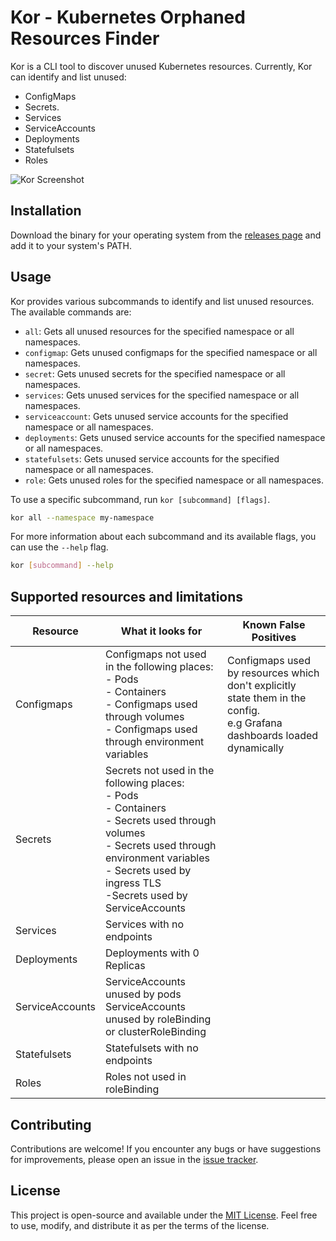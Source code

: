 # Kor - Kubernetes Orphaned Resources Finder

Kor is a CLI tool to discover unused Kubernetes resources. Currently, Kor can identify and list unused:
- ConfigMaps  
- Secrets.
- Services
- ServiceAccounts
- Deployments
- Statefulsets
- Roles

![Kor Screenshot](/images/screenshot.png)

## Installation

Download the binary for your operating system from the [releases page](https://github.com/yonahd/kor/releases) and add it to your system's PATH.

## Usage

Kor provides various subcommands to identify and list unused resources. The available commands are:

- `all`: Gets all unused resources for the specified namespace or all namespaces.
- `configmap`: Gets unused configmaps for the specified namespace or all namespaces.
- `secret`: Gets unused secrets for the specified namespace or all namespaces.
- `services`: Gets unused services for the specified namespace or all namespaces.
- `serviceaccount`: Gets unused service accounts for the specified namespace or all namespaces.
- `deployments`: Gets unused service accounts for the specified namespace or all namespaces.
- `statefulsets`: Gets unused service accounts for the specified namespace or all namespaces.
- `role`: Gets unused roles for the specified namespace or all namespaces.

To use a specific subcommand, run `kor [subcommand] [flags]`.

```sh
kor all --namespace my-namespace
```

For more information about each subcommand and its available flags, you can use the `--help` flag.

```sh
kor [subcommand] --help
```

## Supported resources and limitations

| Resource        | What it looks for                                                                                                                                                                                                                  | Known False Positives                                                                                                        |
|-----------------|------------------------------------------------------------------------------------------------------------------------------------------------------------------------------------------------------------------------------------|------------------------------------------------------------------------------------------------------------------------------|
| Configmaps      | Configmaps not used in the following places:<br/>- Pods<br/>- Containers <br/>- Configmaps used through volumes <br/>- Configmaps used through environment variables                                                               | Configmaps used by resources which don't explicitly state them in the config.<br/> e.g Grafana dashboards loaded dynamically |
| Secrets         | Secrets not used in the following places:<br/>- Pods<br/>- Containers <br/>- Secrets used through volumes <br/>- Secrets used through environment variables<br/>- Secrets used by ingress TLS<br/>-Secrets used by ServiceAccounts |                                                                                                                              |
| Services        | Services with no endpoints                                                                                                                                                                                                         |                                                                                                                              |
| Deployments     | Deployments with 0 Replicas                                                                                                                                                                                                        |                                                                                                                              |
| ServiceAccounts | ServiceAccounts unused by pods<br/>ServiceAccounts unused by roleBinding or clusterRoleBinding                                                                                                                                     |                                                                                                                              |
| Statefulsets    | Statefulsets with no endpoints                                                                                                                                                                                                     |                                                                                                                              |
| Roles           | Roles not used in roleBinding                                                                                                                                                                                                      |                                                                                                                              |



## Contributing

Contributions are welcome! If you encounter any bugs or have suggestions for improvements, please open an issue in the [issue tracker](https://github.com/yonahd/kor/issues).

## License

This project is open-source and available under the [MIT License](LICENSE). Feel free to use, modify, and distribute it as per the terms of the license.

